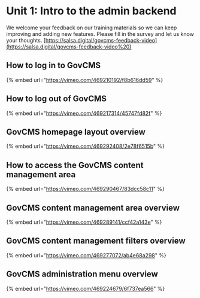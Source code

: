 # Unit 1: Intro to the admin backend

We welcome your feedback on our training materials so we can keep improving and adding new features. Please fill in the survey and let us know your thoughts. [https://salsa.digital/govcms-feedback-video](https://salsa.digital/govcms-feedback-video%20)

## How to log in to GovCMS

{% embed url="https://vimeo.com/469210192/f8b616dd59" %}

## How to log out of GovCMS

{% embed url="https://vimeo.com/469217314/45747fd82f" %}

## GovCMS homepage layout overview

{% embed url="https://vimeo.com/469292408/2e78f6515b" %}

## How to access the GovCMS content management area

{% embed url="https://vimeo.com/469290467/83dcc58c11" %}

## GovCMS content management area overview

{% embed url="https://vimeo.com/469289141/ccf42a143e" %}

## GovCMS content management filters overview

{% embed url="https://vimeo.com/469277072/ab4e68a298" %}

## GovCMS administration menu overview

{% embed url="https://vimeo.com/469224679/6f737ea566" %}



